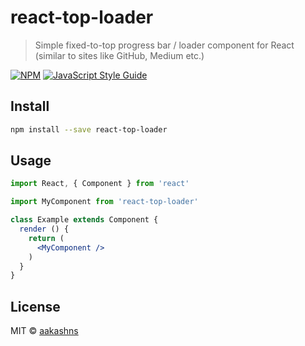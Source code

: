 # react-top-loader

> Simple fixed-to-top progress bar / loader component for React (similar to sites like GitHub, Medium etc.)

[![NPM](https://img.shields.io/npm/v/react-top-loader.svg)](https://www.npmjs.com/package/react-top-loader) [![JavaScript Style Guide](https://img.shields.io/badge/code_style-standard-brightgreen.svg)](https://standardjs.com)

## Install

```bash
npm install --save react-top-loader
```

## Usage

```jsx
import React, { Component } from 'react'

import MyComponent from 'react-top-loader'

class Example extends Component {
  render () {
    return (
      <MyComponent />
    )
  }
}
```

## License

MIT © [aakashns](https://github.com/aakashns)
